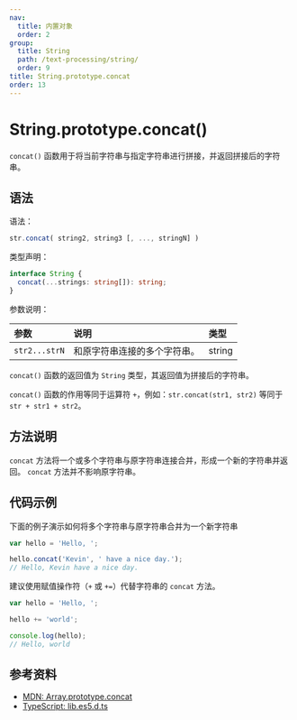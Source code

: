 ```yaml
---
nav:
  title: 内置对象
  order: 2
group:
  title: String
  path: /text-processing/string/
  order: 9
title: String.prototype.concat
order: 13
---
```


# String.prototype.concat()

`concat()` 函数用于将当前字符串与指定字符串进行拼接，并返回拼接后的字符串。

## 语法

语法：

```js
str.concat( string2, string3 [, ..., stringN] )
```

类型声明：

```ts
interface String {
  concat(...strings: string[]): string;
}
```

参数说明：

| 参数          | 说明                         | 类型   |
| :------------ | :--------------------------- | :----- |
| `str2...strN` | 和原字符串连接的多个字符串。 | string |

`concat()` 函数的返回值为 `String` 类型，其返回值为拼接后的字符串。

`concat()` 函数的作用等同于运算符 `+`，例如：`str.concat(str1, str2)` 等同于 `str + str1 + str2`。

## 方法说明

`concat` 方法将一个或多个字符串与原字符串连接合并，形成一个新的字符串并返回。 `concat` 方法并不影响原字符串。

## 代码示例

下面的例子演示如何将多个字符串与原字符串合并为一个新字符串

```js
var hello = 'Hello, ';

hello.concat('Kevin', ' have a nice day.');
// Hello, Kevin have a nice day.
```

建议使用赋值操作符（`+` 或 `+=`）代替字符串的 `concat` 方法。

```js
var hello = 'Hello, ';

hello += 'world';

console.log(hello);
// Hello, world
```

## 参考资料

- [MDN: Array.prototype.concat](https://developer.mozilla.org/zh-CN/docs/Web/JavaScript/Reference/Global_Objects/String/concat)
- [TypeScript: lib.es5.d.ts](https://github.com/microsoft/TypeScript/blob/main/lib/lib.es5.d.ts)

